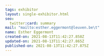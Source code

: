 ```yaml
---
tags: exhibitor
layout: single-exhibitor.html
seo:
  twitter:card: summary
mail: "mailto:esther.eggermont@leuven.be\t"
name: Esther Eggermont
created-on: 2021-08-13T11:42:27.858Z
updated-on: 2021-08-13T11:42:27.865Z
published-on: 2021-08-13T11:42:27.875Z
---
```

